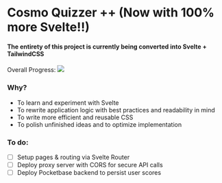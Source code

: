 # Cosmo Quizzer ++ (Now with 100% more Svelte!!)

#### The entirety of this project is currently being converted into Svelte + TailwindCSS
Overall Progress:
![](https://geps.dev/progress/0)

### Why?

-   To learn and experiment with Svelte
-   To rewrite application logic with best practices and readability in mind
-   To write more efficient and reusable CSS
-   To polish unfinished ideas and to optimize implementation

### To do:

-   [ ] Setup pages & routing via Svelte Router
-   [ ] Deploy proxy server with CORS for secure API calls
-   [ ] Deploy Pocketbase backend to persist user scores
